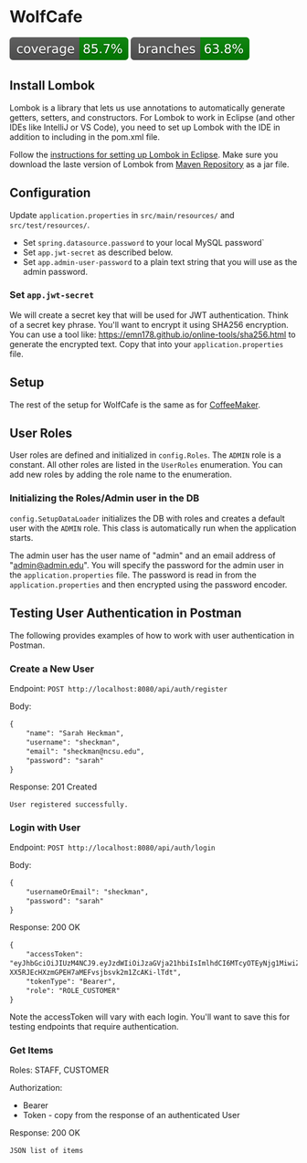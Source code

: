 # WolfCafe

![Coverage](.github/badges/jacoco.svg)
![Branch Coverage](.github/badges/branches.svg)

## Install Lombok
Lombok is a library that lets us use annotations to automatically generate getters, setters, and constructors.  For Lombok to work in Eclipse (and other IDEs like IntelliJ or VS Code), you need to set up Lombok with the IDE in addition to including in the pom.xml file.

Follow the [instructions for setting up Lombok in Eclipse](https://projectlombok.org/setup/eclipse).  Make sure you download the laste version of Lombok from [Maven Repository](https://mvnrepository.com/artifact/org.projectlombok/lombok) as a jar file.

## Configuration

Update `application.properties` in `src/main/resources/` and `src/test/resources/`.

  * Set `spring.datasource.password` to your local MySQL password`
  * Set `app.jwt-secret` as described below.
  * Set `app.admin-user-password` to a plain text string that you will use as the admin password.
  
### Set `app.jwt-secret`

We will create a secret key that will be used for JWT authentication.  Think of a secret key phrase.  You'll want to encrypt it using SHA256 encryption.  You can use a tool like:  https://emn178.github.io/online-tools/sha256.html to generate the encrypted text.  Copy that into your `application.properties` file.

## Setup
The rest of the setup for WolfCafe is the same as for [CoffeeMaker](https://pages.github.ncsu.edu/engr-csc326-staff/326-course-page/onboarding/setup).


## User Roles

User roles are defined and initialized in `config.Roles`.  The `ADMIN` role is a constant.  All other roles are listed in the `UserRoles` enumeration. You can add new roles by adding the role name to the enumeration.

### Initializing the Roles/Admin user in the DB

`config.SetupDataLoader` initializes the DB with roles and creates a default user with the `ADMIN` role.  This class is automatically run when the application starts.  

The admin user has the user name of "admin" and an email address of "admin@admin.edu".  You will specify the password for the admin user in the `application.properties` file.  The password is read in from the `application.properties` and then encrypted using the password encoder.  

## Testing User Authentication in Postman

The following provides examples of how to work with user authentication in Postman.

### Create a New User

Endpoint: `POST http://localhost:8080/api/auth/register`

Body:

```
{
    "name": "Sarah Heckman",
    "username": "sheckman",
    "email": "sheckman@ncsu.edu",
    "password": "sarah"
}
```

Response: 201 Created

```
User registered successfully.
```

### Login with User

Endpoint: `POST http://localhost:8080/api/auth/login`

Body: 

```
{
    "usernameOrEmail": "sheckman",
    "password": "sarah"
}
```

Response: 200 OK

```
{
    "accessToken": "eyJhbGciOiJIUzM4NCJ9.eyJzdWIiOiJzaGVja21hbiIsImlhdCI6MTcyOTEyNjg1MiwiZXhwIjoxNzI5NzMxNjUyfQ.WiPROZAMhNbiB8H3fhNJdiC-XX5RJEcHXzmGPEH7aMEFvsjbsvk2m1ZcAKi-lTdt",
    "tokenType": "Bearer",
    "role": "ROLE_CUSTOMER"
}
```

Note the accessToken will vary with each login.  You'll want to save this for testing endpoints that require authentication.

### Get Items

Roles: STAFF, CUSTOMER

Authorization:
  * Bearer
  * Token - copy from the response of an authenticated User
  
Response: 200 OK

```
JSON list of items
```
